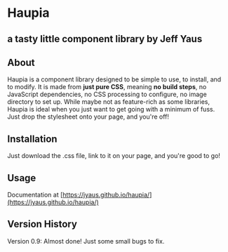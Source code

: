 Haupia
=================
## a tasty little component library by Jeff Yaus

About
-----
Haupia is a component library designed to be simple to use, to install, and to modify. 
It is made from **just pure CSS**, meaning **no build steps**, no JavaScript dependencies, no CSS processing to configure, no image directory to set up. 
While maybe not as feature-rich as some libraries, Haupia is ideal when you just want to get going with a minimum of fuss. 
Just drop the stylesheet onto your page, and you're off! 

Installation
-----
Just download the .css file, link to it on your page, and you're good to go!

Usage
----
Documentation at [https://jyaus.github.io/haupia/](https://jyaus.github.io/haupia/)

Version History
-----
Version 0.9: Almost done! Just some small bugs to fix.
